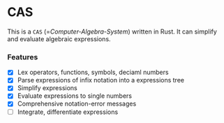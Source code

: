 # CAS

This is a `CAS` (=*Computer-Algebra-System*) written in Rust. It can simplify and evaluate algebraic expressions.

### Features

- [X] Lex operators, functions, symbols, deciaml numbers
- [X] Parse expressions of infix notation into a expressions tree
- [X] Simplify expressions
- [X] Evaluate expressions to single numbers
- [X] Comprehensive notation-error messages
- [ ] Integrate, differentiate expressions